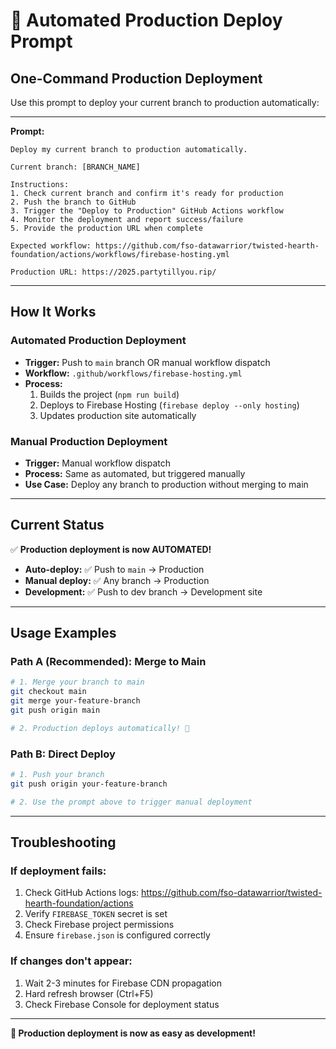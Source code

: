 # 🚀 Automated Production Deploy Prompt

## **One-Command Production Deployment**

Use this prompt to deploy your current branch to production automatically:

---

**Prompt:**
```
Deploy my current branch to production automatically. 

Current branch: [BRANCH_NAME]

Instructions:
1. Check current branch and confirm it's ready for production
2. Push the branch to GitHub 
3. Trigger the "Deploy to Production" GitHub Actions workflow
4. Monitor the deployment and report success/failure
5. Provide the production URL when complete

Expected workflow: https://github.com/fso-datawarrior/twisted-hearth-foundation/actions/workflows/firebase-hosting.yml

Production URL: https://2025.partytillyou.rip/
```

---

## **How It Works**

### **Automated Production Deployment**
- **Trigger:** Push to `main` branch OR manual workflow dispatch
- **Workflow:** `.github/workflows/firebase-hosting.yml`
- **Process:** 
  1. Builds the project (`npm run build`)
  2. Deploys to Firebase Hosting (`firebase deploy --only hosting`)
  3. Updates production site automatically

### **Manual Production Deployment**
- **Trigger:** Manual workflow dispatch
- **Process:** Same as automated, but triggered manually
- **Use Case:** Deploy any branch to production without merging to main

---

## **Current Status**

✅ **Production deployment is now AUTOMATED!**

- **Auto-deploy:** ✅ Push to `main` → Production
- **Manual deploy:** ✅ Any branch → Production  
- **Development:** ✅ Push to dev branch → Development site

---

## **Usage Examples**

### **Path A (Recommended): Merge to Main**
```bash
# 1. Merge your branch to main
git checkout main
git merge your-feature-branch
git push origin main

# 2. Production deploys automatically! 🎉
```

### **Path B: Direct Deploy**
```bash
# 1. Push your branch
git push origin your-feature-branch

# 2. Use the prompt above to trigger manual deployment
```

---

## **Troubleshooting**

### **If deployment fails:**
1. Check GitHub Actions logs: https://github.com/fso-datawarrior/twisted-hearth-foundation/actions
2. Verify `FIREBASE_TOKEN` secret is set
3. Check Firebase project permissions
4. Ensure `firebase.json` is configured correctly

### **If changes don't appear:**
1. Wait 2-3 minutes for Firebase CDN propagation
2. Hard refresh browser (Ctrl+F5)
3. Check Firebase Console for deployment status

---

**🎉 Production deployment is now as easy as development!**
